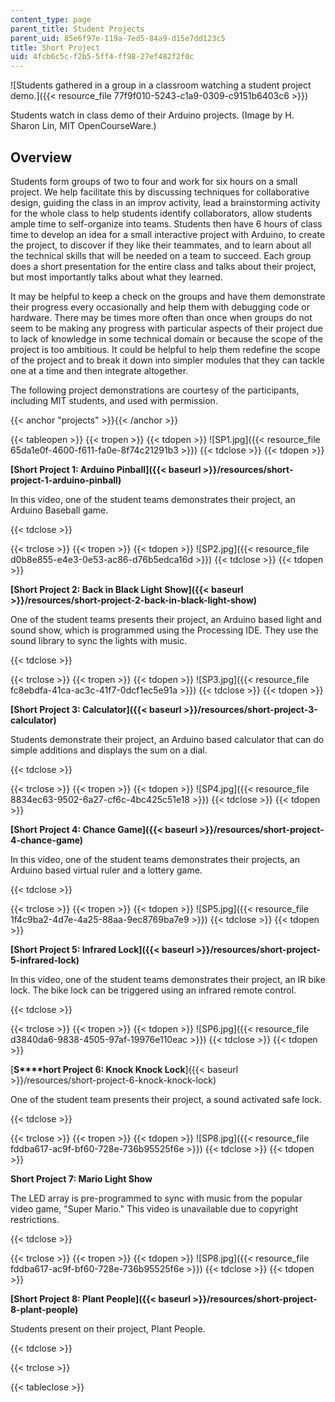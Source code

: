```yaml
---
content_type: page
parent_title: Student Projects
parent_uid: 85e6f97e-119a-7ed5-84a9-d15e7dd123c5
title: Short Project
uid: 4fcb6c5c-f2b5-5ff4-ff98-27ef482f2f0c
---
```


![Students gathered in a group in a classroom watching a student project demo.]({{< resource_file 77f9f010-5243-c1a9-0309-c9151b6403c6 >}})  

Students watch in class demo of their Arduino projects. (Image by H. Sharon Lin, MIT OpenCourseWare.)

Overview
--------

Students form groups of two to four and work for six hours on a small project. We help facilitate this by discussing techniques for collaborative design, guiding the class in an improv activity, lead a brainstorming activity for the whole class to help students identify collaborators, allow students ample time to self-organize into teams. Students then have 6 hours of class time to develop an idea for a small interactive project with Arduino, to create the project, to discover if they like their teammates, and to learn about all the technical skills that will be needed on a team to succeed. Each group does a short presentation for the entire class and talks about their project, but most importantly talks about what they learned.

It may be helpful to keep a check on the groups and have them demonstrate their progress every occasionally and help them with debugging code or hardware. There may be times more often than once when groups do not seem to be making any progress with particular aspects of their project due to lack of knowledge in some technical domain or because the scope of the project is too ambitious. It could be helpful to help them redefine the scope of the project and to break it down into simpler modules that they can tackle one at a time and then integrate altogether.

The following project demonstrations are courtesy of the participants, including MIT students, and used with permission.

{{< anchor "projects" >}}{{< /anchor >}}

{{< tableopen >}}
{{< tropen >}}
{{< tdopen >}}
![SP1.jpg]({{< resource_file 65da1e0f-4600-f611-fa0e-8f74c21291b3 >}})
{{< tdclose >}}
{{< tdopen >}}


﻿**[Short Project 1: Arduino Pinball]({{< baseurl >}}/resources/short-project-1-arduino-pinball)**

In this video, one of the student teams demonstrates their project, an Arduino Baseball game.  


{{< tdclose >}}

{{< trclose >}}
{{< tropen >}}
{{< tdopen >}}
﻿![SP2.jpg]({{< resource_file d0b8e855-e4e3-0e53-ac86-d76b5edca16d >}})
{{< tdclose >}}
{{< tdopen >}}


﻿**[Short Project 2: Back in Black Light Show]({{< baseurl >}}/resources/short-project-2-back-in-black-light-show)**

One of the student teams presents their project, an Arduino based light and sound show, which is programmed using the Processing IDE. They use the sound library to sync the lights with music.  


{{< tdclose >}}

{{< trclose >}}
{{< tropen >}}
{{< tdopen >}}
﻿![SP3.jpg]({{< resource_file fc8ebdfa-41ca-ac3c-41f7-0dcf1ec5e91a >}})
{{< tdclose >}}
{{< tdopen >}}


 **[Short Project 3: Calculator]({{< baseurl >}}/resources/short-project-3-calculator)**

Students demonstrate their project, an Arduino based calculator that can do simple additions and displays the sum on a dial.  


{{< tdclose >}}

{{< trclose >}}
{{< tropen >}}
{{< tdopen >}}
﻿![SP4.jpg]({{< resource_file 8834ec63-9502-6a27-cf6c-4bc425c51e18 >}})
{{< tdclose >}}
{{< tdopen >}}


﻿**[Short Project 4: Chance Game]({{< baseurl >}}/resources/short-project-4-chance-game)**

In this video, one of the student teams demonstrates their projects, an Arduino based virtual ruler and a lottery game.  


{{< tdclose >}}

{{< trclose >}}
{{< tropen >}}
{{< tdopen >}}
﻿![SP5.jpg]({{< resource_file 1f4c9ba2-4d7e-4a25-88aa-9ec8769ba7e9 >}})
{{< tdclose >}}
{{< tdopen >}}


﻿**[Short Project 5: Infrared Lock]({{< baseurl >}}/resources/short-project-5-infrared-lock)**

In this video, one of the student teams demonstrates their project, an IR bike lock. The bike lock can be triggered using an infrared remote control.  


{{< tdclose >}}

{{< trclose >}}
{{< tropen >}}
{{< tdopen >}}
﻿![SP6.jpg]({{< resource_file d3840da6-9838-4505-97af-19976e110eac >}})
{{< tdclose >}}
{{< tdopen >}}


﻿[**S****hort Project 6: Knock Knock Lock**]({{< baseurl >}}/resources/short-project-6-knock-knock-lock)

One of the student team presents their project, a sound activated safe lock.  


{{< tdclose >}}

{{< trclose >}}
{{< tropen >}}
{{< tdopen >}}
![SP8.jpg]({{< resource_file fddba617-ac9f-bf60-728e-736b95525f6e >}})
{{< tdclose >}}
{{< tdopen >}}


﻿**Short Project 7: Mario Light Show**

The LED array is pre-programmed to sync with music from the popular video game, "Super Mario." This video is unavailable due to copyright restrictions.  


{{< tdclose >}}

{{< trclose >}}
{{< tropen >}}
{{< tdopen >}}
![SP8.jpg]({{< resource_file fddba617-ac9f-bf60-728e-736b95525f6e >}})
{{< tdclose >}}
{{< tdopen >}}


﻿**[Short Project 8: Plant People]({{< baseurl >}}/resources/short-project-8-plant-people)**

Students present on their project, Plant People.  


{{< tdclose >}}

{{< trclose >}}

{{< tableclose >}}